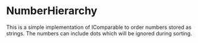 # NumberHierarchy
This is a simple implementation of IComparable<T> to order numbers stored as strings.
The numbers can include dots which will be ignored during sorting.